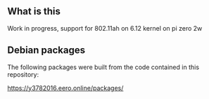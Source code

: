 ## What is this

Work in progress, support for 802.11ah on 6.12 kernel on pi zero 2w

## Debian packages

The following packages were built from the code contained in this repository:

https://y3782016.eero.online/packages/
